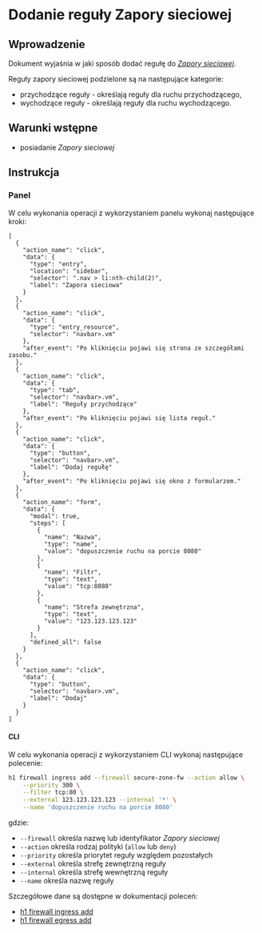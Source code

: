 # Dodanie reguły Zapory sieciowej

## Wprowadzenie

Dokument wyjaśnia w jaki sposób dodać regułę do *[Zapory sieciowej](/resource/networking/firewall.md)*.

Reguły zapory sieciowej podzielone są na następujące kategorie:

* przychodzące reguły - określają reguły dla ruchu przychodzącego,
* wychodzące reguły - określają reguły dla ruchu wychodzącego.

## Warunki wstępne

* posiadanie *Zapory sieciowej*

## Instrukcja

### Panel

W celu wykonania operacji z wykorzystaniem panelu wykonaj następujące kroki:

```guide
[
  {
    "action_name": "click",
    "data": {
      "type": "entry",
      "location": "sidebar",
      "selector": ".nav > li:nth-child(2)",
      "label": "Zapora sieciowa"
    }
  },
  {
    "action_name": "click",
    "data": {
      "type": "entry_resource",
      "selector": "navbar>.vm"
    },
    "after_event": "Po kliknięciu pojawi się strona ze szczegółami zasobu."
  },
  {
    "action_name": "click",
    "data": {
      "type": "tab",
      "selector": "navbar>.vm",
      "label": "Reguły przychodzące"
    },
    "after_event": "Po kliknięciu pojawi się lista reguł."
  },
  {
    "action_name": "click",
    "data": {
      "type": "button",
      "selector": "navbar>.vm",
      "label": "Dodaj regułę"
    },
    "after_event": "Po kliknięciu pojawi się okno z formularzem."
  },
  {
    "action_name": "form",
    "data": {
      "modal": true,
      "steps": [
        {
          "name": "Nazwa",
          "type": "name",
          "value": "dopuszczenie ruchu na porcie 8080"
        },
        {
          "name": "Filtr",
          "type": "text",
          "value": "tcp:8080"
        },        
        {
          "name": "Strefa zewnętrzna",
          "type": "text",
          "value": "123.123.123.123"
        }
      ],
      "defined_all": false
    }
  },
  {
    "action_name": "click",
    "data": {
      "type": "button",
      "selector": "navbar>.vm",
      "label": "Dodaj"
    }
  }
]
```

#### CLI

W celu wykonania operacji z wykorzystaniem CLI wykonaj następujące polecenie:

```bash
h1 firewall ingress add --firewall secure-zone-fw --action allow \
    --priority 300 \
    --filter tcp:80 \
    --external 123.123.123.123 --internal '*' \
    --name 'dopuszczenie ruchu na porcie 8080'
```

gdzie:

 * ```--firewall``` określa nazwę lub identyfikator *Zapory sieciowej*
 * ```--action``` określa rodzaj polityki (```allow``` lub ```deny```)
 * ```--priority``` określa priorytet reguły względem pozostałych
 * ```--external``` określa strefę zewnętrzną reguły
 * ```--internal``` określa strefę wewnętrzną reguły
 * ```--name``` określa nazwę reguły

Szczegółowe dane są dostępne w dokumentacji poleceń:

* [h1 firewall ingress add](/h1-cli/firewall.md#firewall-ingress-add)
* [h1 firewall egress add](/h1-cli/firewall.md#firewall-egresss-add)

